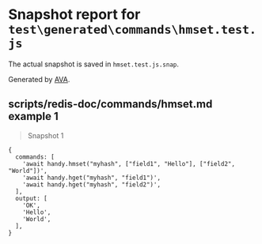 # Snapshot report for `test\generated\commands\hmset.test.js`

The actual snapshot is saved in `hmset.test.js.snap`.

Generated by [AVA](https://ava.li).

## scripts/redis-doc/commands/hmset.md example 1

> Snapshot 1

    {
      commands: [
        'await handy.hmset("myhash", ["field1", "Hello"], ["field2", "World"])',
        'await handy.hget("myhash", "field1")',
        'await handy.hget("myhash", "field2")',
      ],
      output: [
        'OK',
        'Hello',
        'World',
      ],
    }
